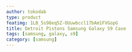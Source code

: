 ```yaml
---
author: tokodab
type: product
featimg: 1LB_5s98eq5Z-OUuwbccl17bAm1FVGopG
title: Detroit Pistons Samsung Galaxy S9 Case
tags: [samsung, galaxy, s9]
category: [samsung]
---
```


